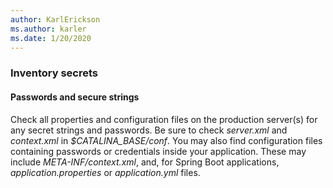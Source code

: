 ```yaml
---
author: KarlErickson
ms.author: karler
ms.date: 1/20/2020
---
```


### Inventory secrets

#### Passwords and secure strings

Check all properties and configuration files on the production server(s) for any secret strings and passwords. Be sure to check *server.xml* and *context.xml* in *$CATALINA_BASE/conf*. You may also find configuration files containing passwords or credentials inside your application. These may include *META-INF/context.xml*, and, for Spring Boot applications, *application.properties* or *application.yml* files.
